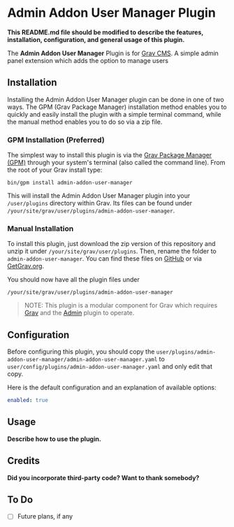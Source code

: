 # Admin Addon User Manager Plugin

**This README.md file should be modified to describe the features, installation, configuration, and general usage of this plugin.**

The **Admin Addon User Manager** Plugin is for [Grav CMS](http://github.com/getgrav/grav). A simple admin panel extension which adds the option to manage users

## Installation

Installing the Admin Addon User Manager plugin can be done in one of two ways. The GPM (Grav Package Manager) installation method enables you to quickly and easily install the plugin with a simple terminal command, while the manual method enables you to do so via a zip file.

### GPM Installation (Preferred)

The simplest way to install this plugin is via the [Grav Package Manager (GPM)](http://learn.getgrav.org/advanced/grav-gpm) through your system's terminal (also called the command line).  From the root of your Grav install type:

    bin/gpm install admin-addon-user-manager

This will install the Admin Addon User Manager plugin into your `/user/plugins` directory within Grav. Its files can be found under `/your/site/grav/user/plugins/admin-addon-user-manager`.

### Manual Installation

To install this plugin, just download the zip version of this repository and unzip it under `/your/site/grav/user/plugins`. Then, rename the folder to `admin-addon-user-manager`. You can find these files on [GitHub](https://github.com/d-vid-szab-/grav-plugin-admin-addon-user-manager) or via [GetGrav.org](http://getgrav.org/downloads/plugins#extras).

You should now have all the plugin files under

    /your/site/grav/user/plugins/admin-addon-user-manager
	
> NOTE: This plugin is a modular component for Grav which requires [Grav](http://github.com/getgrav/grav) and the [Admin](https://github.com/getgrav/grav-plugin-admin) plugin to operate.

## Configuration

Before configuring this plugin, you should copy the `user/plugins/admin-addon-user-manager/admin-addon-user-manager.yaml` to `user/config/plugins/admin-addon-user-manager.yaml` and only edit that copy.

Here is the default configuration and an explanation of available options:

```yaml
enabled: true
```

## Usage

**Describe how to use the plugin.**

## Credits

**Did you incorporate third-party code? Want to thank somebody?**

## To Do

- [ ] Future plans, if any

